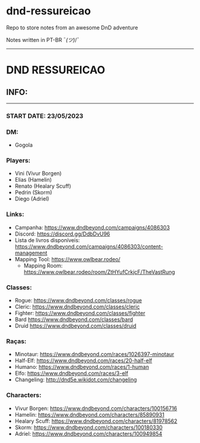 # dnd-ressureicao

Repo to store notes from an awesome DnD adventure

Notes written in PT-BR ¯_(ツ)_/¯

----
# DND RESSUREICAO

## INFO:
----
### START DATE: 23/05/2023

### DM:
 - Gogola

### Players:
 - Vini (Vivur Borgen)
 - Elias (Hamelin)
 - Renato (Healary Scuff)
 - Pedrin (Skorm)
 - Diego (Adriel)

### Links:
 - Campanha: https://www.dndbeyond.com/campaigns/4086303
 - Discord: https://discord.gg/DdbDvU96
 - Lista de livros disponíveis: https://www.dndbeyond.com/campaigns/4086303/content-management
 - Mapping Tool: https://www.owlbear.rodeo/
    - Mapping Room: https://www.owlbear.rodeo/room/ZtHYufCrkjcF/TheVastRung

### Classes:
 - Rogue: https://www.dndbeyond.com/classes/rogue
 - Cleric: https://www.dndbeyond.com/classes/cleric
 - Fighter: https://www.dndbeyond.com/classes/fighter
 - Bard https://www.dndbeyond.com/classes/bard
 - Druid https://www.dndbeyond.com/classes/druid

### Raças:
 - Minotaur: https://www.dndbeyond.com/races/1026397-minotaur
 - Half-Elf: https://www.dndbeyond.com/races/20-half-elf
 - Humano: https://www.dndbeyond.com/races/1-human
 - Elfo: https://www.dndbeyond.com/races/3-elf
 - Changeling: http://dnd5e.wikidot.com/changeling

### Characters:
 - Vivur Borgen: https://www.dndbeyond.com/characters/100156716
 - Hamelin: https://www.dndbeyond.com/characters/85890931
 - Healary Scuff: https://www.dndbeyond.com/characters/81978562
 - Skorm: https://www.dndbeyond.com/characters/100180330
 - Adriel: https://www.dndbeyond.com/characters/100949854